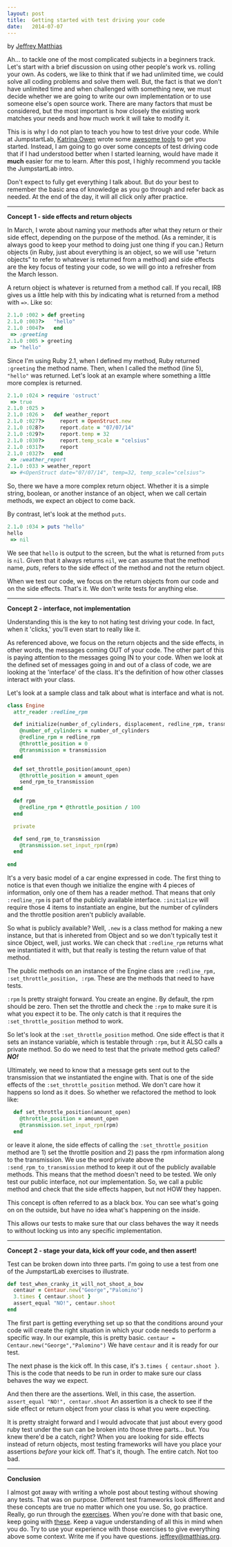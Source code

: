 ```yaml
---
layout: post
title:  Getting started with test driving your code
date:   2014-07-07
---
```


by [Jeffrey Matthias][jeffrey matthias]

Ah... to tackle one of the most complicated subjects in a beginners track. Let's start with a brief discussion on using other people's work vs. rolling your own. As coders, we like to think that if we had unlimited time, we could solve all coding problems and solve them well. But, the fact is that we don't have unlimited time and when challenged with something new, we must decide whether we are going to write our own implementation or to use someone else's open source work. There are many factors that must be considered, but the most important is how closely the existing work matches your needs and how much work it will take to modify it.

This is is why I do not plan to teach you how to test drive your code. While at JumpstartLab, [Katrina Owen][kytrinyx] wrote some [awesome tools][jumpstart_tut] to get you started. Instead, I am going to go over some concepts of test driving code that if I had understood better when I started learning, would have made it **much** easier for me to learn. After this post, I highly recommend you tackle the JumpstartLab intro.

Don't expect to fully get everything I talk about. But do your best to remember the basic area of knowledge as you go through and refer back as needed. At the end of the day, it will all click only after practice.

-----------------------------------------
**Concept 1 - side effects and return objects**

In March, I wrote about naming your methods after what they return or their side effect, depending on the purpose of the method. (As a reminder, it is always good to keep your method to doing just one thing if you can.) Return objects (in Ruby, just about everything is an object, so we will use "return objects" to refer to whatever is returned from a method) and side effects are the key focus of testing your code, so we will go into a refresher from the March lesson.

A return object is whatever is returned from a method call. If you recall, IRB gives us a little help with this by indicating what is returned from a method with ```=>```. Like so:

```ruby
2.1.0 :002 > def greeting
2.1.0 :003?>   "hello"
2.1.0 :004?>   end
 => :greeting
2.1.0 :005 > greeting
 => "hello"
```

Since I'm using Ruby 2.1, when I defined my method, Ruby returned ```:greeting``` the method name. Then, when I called the method (line 5), ```"hello"``` was returned. Let's look at an example where something a little more complex is returned.

```ruby
2.1.0 :024 > require 'ostruct'
 => true
2.1.0 :025 >
2.1.0 :026 >   def weather_report
2.1.0 :027?>     report = OpenStruct.new
2.1.0 :028?>     report.date = "07/07/14"
2.1.0 :029?>     report.temp = 32
2.1.0 :030?>     report.temp_scale = "celsius"
2.1.0 :031?>     report
2.1.0 :032?>   end
 => :weather_report
2.1.0 :033 > weather_report
 => #<OpenStruct date="07/07/14", temp=32, temp_scale="celsius">
```

So, there we have a more complex return object. Whether it is a simple string, boolean, or another instance of an object, when we call certain methods, we expect an object to come back.

By contrast, let's look at the method ```puts```.

```ruby
2.1.0 :034 > puts "hello"
hello
 => nil
 ```
We see that ```hello``` is output to the screen, but the what is returned from ```puts``` is ```nil```. Given that it always returns ```nil```, we can assume that the method name, *puts*, refers to the side effect of the method and not the return object.

When we test our code, we focus on the return objects from our code and on the side effects. That's it. We don't write tests for anything else.

-----------------------------------------
**Concept 2 - interface, not implementation**

Understanding this is the key to not hating test driving your code. In fact, when it 'clicks,' you'll even start to really like it.

As referenced above, we focus on the return objects and the side effects, in other words, the messages coming OUT of your code. The other part of this is paying attention to the messages going IN to your code. When we look at the defined set of messages going in and out of a class of code, we are looking at the 'interface' of the class. It's the definition of how other classes interact with your class.

Let's look at a sample class and talk about what is interface and what is not.

```ruby
class Engine
  attr_reader :redline_rpm

  def initialize(number_of_cylinders, displacement, redline_rpm, transmission)
    @number_of_cylinders = number_of_cylinders
    @redline_rpm = redline_rpm
    @throttle_position = 0
    @transmission = transmission
  end

  def set_throttle_position(amount_open)
    @throttle_position = amount_open
    send_rpm_to_transmission
  end

  def rpm
    @redline_rpm * @throttle_position / 100
  end

  private

  def send_rpm_to_transmission
    @transmission.set_input_rpm(rpm)
  end
  
end
```

It's a very basic model of a car engine expressed in code. The first thing to notice is that even though we initialize the engine with 4 pieces of information, only one of them has a reader method. That means that only ```:redline_rpm``` is part of the publicly available interface. ```:initialize``` will require those 4 items to instantiate an engine, but the number of cylinders and the throttle position aren't publicly available.

So what is publicly available? Well, ```.new``` is a class method for making a new instance, but that is inhereted from Object and so we don't typically test it since Object, well, just works. We can check that ```:redline_rpm``` returns what we instantiated it with, but that really is testing the return value of that method.

The public methods on an instance of the Engine class are ```:redline_rpm, :set_throttle_position, :rpm```. These are the methods that need to have tests.

```:rpm``` Is pretty straight forward. You create an engine. By default, the rpm should be zero. Then set the throttle and check the ```:rpm``` to make sure it is what you expect it to be. The only catch is that it requires the ```:set_throttle_position``` method to work.

So let's look at the ```:set_throttle_position``` method. One side effect is that it sets an instance variable, which is testable through ```:rpm```, but it ALSO calls a private method. So do we need to test that the private method gets called? ***NO!***

Ultimately, we need to know that a message gets sent out to the transmission that we instantiated the engine with. That is one of the side effects of the ```:set_throttle_position``` method. We don't care how it happens so lond as it does. So whether we refactored the method to look like: 

```ruby
  def set_throttle_position(amount_open)
    @throttle_position = amount_open
    @transmission.set_input_rpm(rpm)
  end
```

or leave it alone, the side effects of calling the ```:set_throttle_position``` method are 1) set the throttle position and 2) pass the rpm information along to the transmission. We use the word private above the ```:send_rpm_to_transmission``` method to keep it out of the publicly available methods. This means that the method doesn't need to be tested. We only test our public interface, not our implementation. So, we call a public method and check that the side effects happen, but not HOW they happen.

This concept is often referred to as a black box. You can see what's going on on the outside, but have no idea what's happening on the inside.

This allows our tests to make sure that our class behaves the way it needs to without locking us into any specific implementation.

----------------------------------------------

**Concept 2 - stage your data, kick off your code, and then assert!**

Test can be broken down into three parts. I'm going to use a test from one of the JumpstartLab exercises to illustrate.

```ruby
def test_when_cranky_it_will_not_shoot_a_bow
  centaur = Centaur.new("George","Palomino")
  3.times { centaur.shoot }
  assert_equal "NO!", centaur.shoot
end
```

The first part is getting everything set up so that the conditions around your code will create the right situation in which your code needs to perform a specific way. In our example, this is pretty basic. ```centaur = Centaur.new("George","Palomino")``` We have ```centaur``` and it is ready for our test.

The next phase is the kick off. In this case, it's ```3.times { centaur.shoot }```. This is the code that needs to be run in order to make sure our class behaves the way we expect.

And then there are the assertions. Well, in this case, the assertion. ```assert_equal "NO!", centaur.shoot``` An assertion is a check to see if the side effect or return object from your class is what you were expecting.

It is pretty straight forward and I would advocate that just about every good ruby test under the sun can be broken into those three parts... but. You knew there'd be a catch, right? When you are looking for side effects instead of return objects, most testing frameworks will have you place your assertions *before* your kick off. That's it, though. The entire catch. Not too bad.

----------------------------------------------

**Conclusion**

I almost got away with writing a whole post about testing without showing any tests. That was on purpose. Different test frameworks look different and these concepts are true no matter which one you use. So, go practice. Really, go run through the [exercises][jumpstart_tut]. When you're done with that basic one, keep going with [these][jumpstart_github]. Keep a vague understanding of all this in mind when you do. Try to use your experience with those exercises to give everything above some context. Write me if you have questions. jeffrey@matthias.org.

[jeffrey matthias]: http://twitter.com/idlehands
[kytrinyx]: https://twitter.com/kytrinyx
[jumpstart_tut]: http://tutorials.jumpstartlab.com/topics/testing/intro-to-tdd.html
[jumpstart_github]: https://github.com/JumpstartLab/ruby-exercises/tree/master/mythical-creatures
